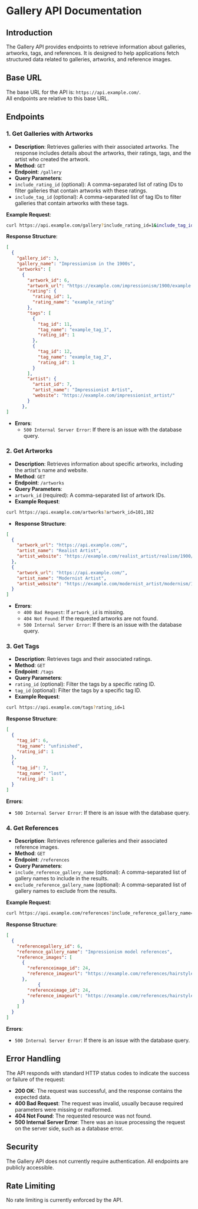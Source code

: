 # Gallery API Documentation

## Introduction

The Gallery API provides endpoints to retrieve information about galleries, artworks, tags, and references. It is designed to help applications fetch structured data related to galleries, artworks, and reference images.

## Base URL

The base URL for the API is: `https://api.example.com/`.  
All endpoints are relative to this base URL.

## Endpoints

### 1. Get Galleries with Artworks

- **Description**: Retrieves galleries with their associated artworks. The response includes details about the artworks, their ratings, tags, and the artist who created the artwork.
- **Method**: `GET`
- **Endpoint**: `/gallery`
- **Query Parameters**:
- `include_rating_id` (optional): A comma-separated list of rating IDs to filter galleries that contain artworks with these ratings.
- `include_tag_id` (optional): A comma-separated list of tag IDs to filter galleries that contain artworks with these tags.

**Example Request**:

```sh
curl https://api.example.com/gallery?include_rating_id=1&include_tag_id=12
```

**Response Structure**:

```json
[
  {
    "gallery_id": 3,
    "gallery_name": "Impressionism in the 1900s",
    "artworks": [
      {
        "artwork_id": 6,
        "artwork_url": "https://example.com/impressionism/1900/example.jpg",
        "rating": {
          "rating_id": 1,
          "rating_name": "example_rating"
        },
        "tags": [
          {
            "tag_id": 11,
            "tag_name": "example_tag_1",
            "rating_id": 1
          },
          {
            "tag_id": 12,
            "tag_name": "example_tag_2",
            "rating_id": 1
          }
        ],
        "artist": {
          "artist_id": 7,
          "artist_name": "Impressionist Artist",
          "website": "https://example.com/impressionist_artist/"
        }
      },
]
```

- **Errors**:
  - `500 Internal Server Error`: If there is an issue with the database query.

### 2. Get Artworks

- **Description**: Retrieves information about specific artworks, including the artist's name and website.
- **Method**: `GET`
- **Endpoint**: `/artworks`
- **Query Parameters**:
- `artwork_id` (required): A comma-separated list of artwork IDs.
- **Example Request**:

```sh
curl https://api.example.com/artworks?artwork_id=101,102
```

- **Response Structure**:

```json
[
  {
    "artwork_url": "https://api.example.com/",
    "artist_name": "Realist Artist",
    "artist_website": "https://example.com/realist_artist/realism/1900/example.jpg"
  },
  {
    "artwork_url": "https://api.example.com/",
    "artist_name": "Modernist Artist",
    "artist_website": "https://example.com/modernist_artist/modernism/1900/example.jpg"
  }
]
```

- **Errors**:
  - `400 Bad Request`: If `artwork_id` is missing.
  - `404 Not Found`: If the requested artworks are not found.
  - `500 Internal Server Error`: If there is an issue with the database query.

### 3. Get Tags

- **Description**: Retrieves tags and their associated ratings.
- **Method**: `GET`
- **Endpoint**: `/tags`
- **Query Parameters**:
- `rating_id` (optional): Filter the tags by a specific rating ID.
- `tag_id` (optional): Filter the tags by a specific tag ID.
- **Example Request**:

```sh
curl https://api.example.com/tags?rating_id=1
```

**Response Structure**:

```json
[
  {
    "tag_id": 6,
    "tag_name": "unfinished",
    "rating_id": 1
  },
  {
    "tag_id": 7,
    "tag_name": "lost",
    "rating_id": 1
  }
]
```

**Errors**:

- `500 Internal Server Error`: If there is an issue with the database query.

### 4. Get References

- **Description**: Retrieves reference galleries and their associated reference images.
- **Method**: `GET`
- **Endpoint**: `/references`
- **Query Parameters**:
- `include_reference_gallery_name` (optional): A comma-separated list of gallery names to include in the results.
- `exclude_reference_gallery_name` (optional): A comma-separated list of gallery names to exclude from the results.

**Example Request**:

```sh
curl https://api.example.com/references?include_reference_gallery_name=Impressionism%20model%20references
```

**Response Structure**:

```json
[
  {
    "referencegallery_id": 6,
    "reference_gallery_name": "Impressionism model references",
    "reference_images": [
      {
        "referenceimage_id": 24,
        "reference_imageurl": "https://example.com/references/hairstyles/one/1.avif"
      },
            {
        "referenceimage_id": 24,
        "reference_imageurl": "https://example.com/references/hairstyles/two/1.avif"
      }
    ]
  }
]
```

**Errors**:

- `500 Internal Server Error`: If there is an issue with the database query.

## Error Handling

The API responds with standard HTTP status codes to indicate the success or failure of the request:

- **200 OK**: The request was successful, and the response contains the expected data.
- **400 Bad Request**: The request was invalid, usually because required parameters were missing or malformed.
- **404 Not Found**: The requested resource was not found.
- **500 Internal Server Error**: There was an issue processing the request on the server side, such as a database error.

## Security

The Gallery API does not currently require authentication. All endpoints are publicly accessible.

## Rate Limiting

No rate limiting is currently enforced by the API.
